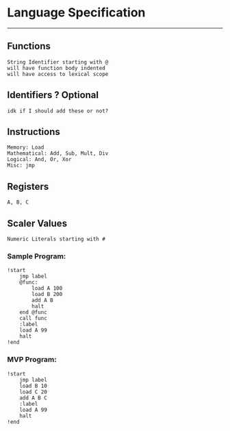 # Language Specification
--------------------------

## Functions
	String Identifier starting with @
	will have function body indented
	will have access to lexical scope

## Identifiers ? Optional
	idk if I should add these or not?

## Instructions
	Memory: Load 
	Mathematical: Add, Sub, Mult, Div
	Logical: And, Or, Xor
	Misc: jmp

## Registers 
	A, B, C

## Scaler Values
	Numeric Literals starting with #



### Sample Program:
```
!start
	jmp label
	@func: 
		load A 100
		load B 200
		add A B
		halt
	end @func
	call func
	:label
	load A 99	
	halt
!end
```

### MVP Program:
```
!start
	jmp label
	load B 10
	load C 20
	add A B C
	:label
	load A 99	
	halt
!end
```

